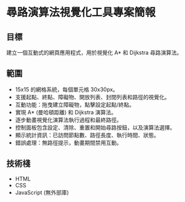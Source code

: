 # 尋路演算法視覺化工具專案簡報

## 目標
建立一個互動式的網頁應用程式，用於視覺化 A* 和 Dijkstra 尋路演算法。

## 範圍
- 15x15 的網格系統，每個單元格 30x30px。
- 支援起點、終點、障礙物、開放列表、封閉列表和路徑的視覺化。
- 互動功能：拖曳建立障礙物，點擊設定起點/終點。
- 實現 A* (曼哈頓距離) 和 Dijkstra 演算法。
- 逐步動畫視覺化演算法執行過程和最終路徑。
- 控制面板包含設定、清除、重置和開始尋路按鈕，以及演算法選擇。
- 顯示統計資訊：已訪問節點數、路徑長度、執行時間、狀態。
- 錯誤處理：無路徑提示，動畫期間禁用互動。

## 技術棧
- HTML
- CSS
- JavaScript (無外部庫)
